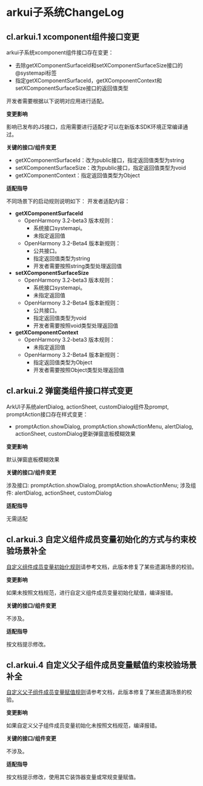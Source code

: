 # arkui子系统ChangeLog

## cl.arkui.1 xcomponent组件接口变更

arkui子系统xcomponent组件接口存在变更：

 - 去除getXComponentSurfaceId和setXComponentSurfaceSize接口的@systemapi标签
 - 指定getXComponentSurfaceId，getXComponentContext和setXComponentSurfaceSize接口的返回值类型

开发者需要根据以下说明对应用进行适配。


**变更影响**

影响已发布的JS接口，应用需要进行适配才可以在新版本SDK环境正常编译通过。

**关键的接口/组件变更**

 - getXComponentSurfaceId：改为public接口，指定返回值类型为string
 - setXComponentSurfaceSize：改为public接口，指定返回值类型为void
 - getXComponentContext：指定返回值类型为Object

**适配指导**

不同场景下的启动规则说明如下：
开发者适配内容：

  - **getXComponentSurfaceId**
    - OpenHarmony 3.2-beta3 版本规则：
      - 系统接口systemapi。
      - 未指定返回值
    - OpenHarmony 3.2-Beta4 版本新规则：
      - 公共接口。
      - 指定返回值类型为string
      - 开发者需要按照string类型处理返回值
  - **setXComponentSurfaceSize**
    - OpenHarmony 3.2-beta3 版本规则：
      - 系统接口systemapi。
      - 未指定返回值
    - OpenHarmony 3.2-Beta4 版本新规则：
      - 公共接口。
      - 指定返回值类型为void
      - 开发者需要按照void类型处理返回值
  - **getXComponentContext**
    - OpenHarmony 3.2-beta3 版本规则：
      - 未指定返回值
    - OpenHarmony 3.2-Beta4 版本新规则：
      - 指定返回值类型为Object
      - 开发者需要按照Object类型处理返回值
        
## cl.arkui.2 弹窗类组件接口样式变更

ArkUI子系统alertDialog, actionSheet, customDialog组件及prompt, promptAction接口存在样式变更：

 - promptAction.showDialog, promptAction.showActionMenu, alertDialog, actionSheet, customDialog更新弹窗底板模糊效果

**变更影响**

默认弹窗底板模糊效果

**关键的接口/组件变更**

涉及接口: promptAction.showDialog, promptAction.showActionMenu;
涉及组件: alertDialog, actionSheet, customDialog

**适配指导**

无需适配

## cl.arkui.3 自定义组件成员变量初始化的方式与约束校验场景补全

[自定义组件成员变量初始化规则](../../../application-dev/quick-start/arkts-restrictions-and-extensions.md#自定义组件成员变量初始化的方式与约束)请参考文档，此版本修复了某些遗漏场景的校验。


**变更影响**

如果未按照文档规范，进行自定义组件成员变量初始化赋值，编译报错。

**关键的接口/组件变更**

不涉及。

**适配指导**

按文档提示修改。

## cl.arkui.4 自定义父子组件成员变量赋值约束校验场景补全

[自定义父子组件成员变量赋值规则](../../../application-dev/quick-start/arkts-restrictions-and-extensions.md#自定义组件成员变量初始化的方式与约束)请参考文档，此版本修复了某些遗漏场景的校验。


**变更影响**

如果自定义父子组件成员变量初始化未按照文档规范，编译报错。

**关键的接口/组件变更**

不涉及。

**适配指导**

按文档提示修改，使用其它装饰器变量或常规变量赋值。
